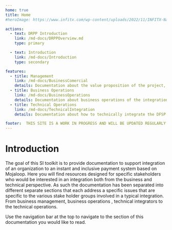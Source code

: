 ```yaml
---
home: true
title: Home
#heroImage: https://www.infitx.com/wp-content/uploads/2022/11/INFITX-Name-and-Text-Cropped--1024x344.png

actions:
  - text: DRPP Introduction
    link: /md-docs/DRPPOverview.md
    type: primary

  - text: Introduction
    link: /md-docs/Introduction
    type: secondary

features:
  - title: Management
    link: /md-docs/BusinessComercial
    details: Documentation about the value proposition of the project, the commercial viability of the integration. The intended audience is the business leadership responsible for strategic and commercial decisions. 
  - title: Business Operations
    link: /md-docs/BusinessOperations
    details: Documentation about business operations of the integration. The target audience is DFSP staff who are focused on how the integration will work from an accounting point of view. They will be interested in the accounting schema, integration rules, settlement and fees implementation. 
  - title: Technical Operations
    link: /md-docs/TechnicalIntegration
    details: Documentation about how to technically integrate the DFSP by implementing a core connection to the DFSP sandbox and also how to prepare for production. This documentation has information to be used by developers.

footer:  THIS SITE IS A WORK IN PROGRESS AND WILL BE UPDATED REGULARLY
---
```

# Introduction
The goal of this SI toolkit is to provide documentation to support integration of an organization to an instant and inclusive payment system based on Mojaloop. Here you will find resources designed for specific stakeholders who would be interested in an integration both from the business and technical perspective. As such the documentation has been separated into different separate sections that each address a specific issues that are specific to the various stake holder groups involved in a typical integration. From business management, business operations , technical integrators to the technical operations.

Use the navigation bar at the top to navigate to the section of this documentation you would like to read.


[default-theme-home]: https://www.infitx.com/wp-content/uploads/2022/11/cropped-INFITX-Icon-White-Cropped-270x270.png#home-page
